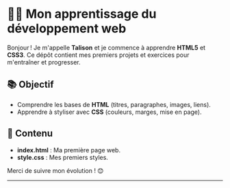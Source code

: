 # 👨‍💻 Mon apprentissage du développement web  

Bonjour ! Je m'appelle **Talison** et je commence à apprendre **HTML5** et **CSS3**. Ce dépôt contient mes premiers projets et exercices pour m'entraîner et progresser.  

## 📚 Objectif  
- Comprendre les bases de **HTML** (titres, paragraphes, images, liens).  
- Apprendre à styliser avec **CSS** (couleurs, marges, mise en page).  

## 📂 Contenu  
- **index.html** : Ma première page web.  
- **style.css** : Mes premiers styles.

Merci de suivre mon évolution ! 😊  

---
